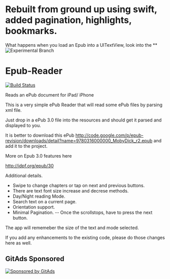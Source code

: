# Rebuilt from ground up using swift, added pagination, highlights, bookmarks.



What happens when you load an Epub into a UITextView, look into the ** ![Experimental Branch](https://github.com/zeroCoder1/Epub-Reader/tree/Experimental) 

# Epub-Reader
[![Build Status](https://travis-ci.org/zeroCoder1/Epub-Reader.svg?branch=master)](https://travis-ci.org/zeroCoder1/Epub-Reader)

Reads an ePub document for iPad/ iPhone

This is a very simple ePub Reader that will read some ePub files by parsing xml file.

Just drop in a ePub 3.0 file into the resources and should get it parsed and displayed to you.





It is better to download this ePub
http://code.google.com/p/epub-revision/downloads/detail?name=9780316000000_MobyDick_r2.epub
and add it to the project.

More on Epub 3.0 features here

http://idpf.org/epub/30

Additional details.

 * Swipe to change chapters or tap on next and previous buttons.
 * There are text font size increase and decrese methods.
 * Day/Night reading Mode.
 * Search text on a current page.
 * Orientation support.
 * Minimal Pagination. -- Once the scrollstops, have to press the next button.

The app will rememeber the size of the text and mode selected. 
 
 
 
 If you add any enhancements to the existing code, please do those changes here as well. 
<!-- GitAds-Verify: LABL53P49GMGFW7QHJNUDWB2DK3EW7KZ -->

## GitAds Sponsored
[![Sponsored by GitAds](https://gitads.dev/v1/ad-serve?source=zerocoder1/epub-reader@github)](https://gitads.dev/v1/ad-track?source=zerocoder1/epub-reader@github)

